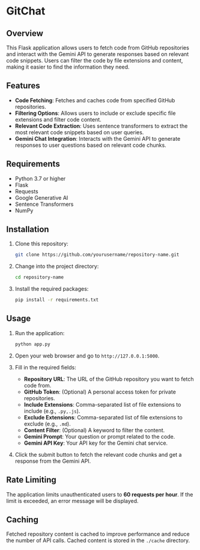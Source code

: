 # GitChat

## Overview

This Flask application allows users to fetch code from GitHub repositories and interact with the Gemini API to generate responses based on relevant code snippets. Users can filter the code by file extensions and content, making it easier to find the information they need.

## Features

- **Code Fetching**: Fetches and caches code from specified GitHub repositories.
- **Filtering Options**: Allows users to include or exclude specific file extensions and filter code content.
- **Relevant Code Extraction**: Uses sentence transformers to extract the most relevant code snippets based on user queries.
- **Gemini Chat Integration**: Interacts with the Gemini API to generate responses to user questions based on relevant code chunks.

## Requirements

- Python 3.7 or higher
- Flask
- Requests
- Google Generative AI
- Sentence Transformers
- NumPy

## Installation

1. Clone this repository:

   ```bash
   git clone https://github.com/yourusername/repository-name.git
   ```

2. Change into the project directory:

   ```bash
   cd repository-name
   ```

3. Install the required packages:

   ```bash
   pip install -r requirements.txt
   ```

## Usage

1. Run the application:

   ```bash
   python app.py
   ```

2. Open your web browser and go to `http://127.0.0.1:5000`.

3. Fill in the required fields:
   - **Repository URL**: The URL of the GitHub repository you want to fetch code from.
   - **GitHub Token**: (Optional) A personal access token for private repositories.
   - **Include Extensions**: Comma-separated list of file extensions to include (e.g., `.py,.js`).
   - **Exclude Extensions**: Comma-separated list of file extensions to exclude (e.g., `.md`).
   - **Content Filter**: (Optional) A keyword to filter the content.
   - **Gemini Prompt**: Your question or prompt related to the code.
   - **Gemini API Key**: Your API key for the Gemini chat service.

4. Click the submit button to fetch the relevant code chunks and get a response from the Gemini API.

## Rate Limiting

The application limits unauthenticated users to **60 requests per hour**. If the limit is exceeded, an error message will be displayed.

## Caching

Fetched repository content is cached to improve performance and reduce the number of API calls. Cached content is stored in the `./cache` directory.


